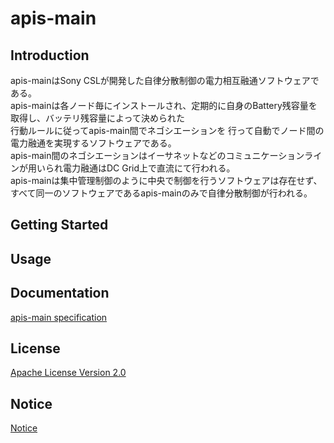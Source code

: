 # apis-main

## Introduction
apis-mainはSony CSLが開発した自律分散制御の電力相互融通ソフトウェアである。    
apis-mainは各ノード毎にインストールされ、定期的に自身のBattery残容量を取得し、バッテリ残容量によって決められた  
行動ルールに従ってapis-main間でネゴシエーションを  行って自動でノード間の電力融通を実現するソフトウェアである。  
apis-main間のネゴシエーションはイーサネットなどのコミュニケーションラインが用いられ電力融通はDC Grid上で直流にて行われる。  
apis-mainは集中管理制御のように中央で制御を行うソフトウェアは存在せず、すべて同一のソフトウェアであるapis-mainのみで自律分散制御が行われる。  


## Getting Started


## Usage


## Documentation
[apis-main specification](https://github.com/oes-github/apis-main/blob/master/doc/jp/apis-main_specification.md)


## License
[Apache License Version 2.0](https://github.com/oes-github/apis-main/blob/master/LICENSE)


## Notice
[Notice](https://github.com/oes-github/apis-main/blob/master/NOTICE.md)
